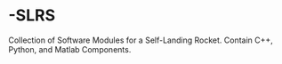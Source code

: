 # -SLRS
 Collection of Software Modules for a Self-Landing Rocket. Contain C++, Python, and Matlab Components.
